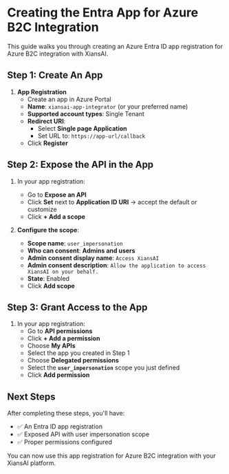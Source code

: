 # Creating the Entra App for Azure B2C Integration

This guide walks you through creating an Azure Entra ID app registration for Azure B2C integration with XiansAI.

## Step 1: Create An App

1. **App Registration**
   - Create an app in Azure Portal
   - **Name**: `xiansai-app-integrator` (or your preferred name)
   - **Supported account types**: Single Tenant
   - **Redirect URI**: 
     - Select **Single page Application**
     - Set URL to: `https://app-url/callback`
   - Click **Register**

## Step 2: Expose the API in the App

1. In your app registration:
   - Go to **Expose an API**
   - Click **Set** next to **Application ID URI** → accept the default or customize
   - Click **+ Add a scope**

2. **Configure the scope**:
   - **Scope name**: `user_impersonation`
   - **Who can consent**: **Admins and users**
   - **Admin consent display name**: `Access XiansAI`
   - **Admin consent description**: `Allow the application to access XiansAI on your behalf.`
   - **State**: Enabled
   - Click **Add scope**

## Step 3: Grant Access to the App

1. In your app registration:
   - Go to **API permissions**
   - Click **+ Add a permission**
   - Choose **My APIs**
   - Select the app you created in Step 1
   - Choose **Delegated permissions**
   - Select the **`user_impersonation`** scope you just defined
   - Click **Add permission**

## Next Steps

After completing these steps, you'll have:

- ✅ An Entra ID app registration
- ✅ Exposed API with user impersonation scope
- ✅ Proper permissions configured

You can now use this app registration for Azure B2C integration with your XiansAI platform.
